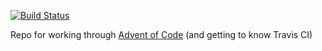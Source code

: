 [![Build Status](https://travis-ci.org/fdm1/code_advent.svg?branch=master)](https://travis-ci.org/fdm1/code_advent)

Repo for working through [Advent of Code](http://adventofcode.com) (and getting to know Travis CI)
